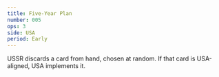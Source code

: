 ```yaml
---
title: Five-Year Plan
number: 005
ops: 3
side: USA
period: Early
---
```

USSR discards a card from hand, chosen at random. If that card is USA-aligned, USA implements it.
